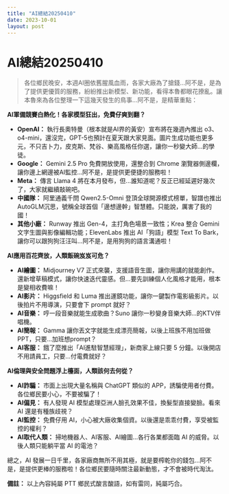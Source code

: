 ```yaml
---
title: "AI總結20250410"
date: 2023-10-01
layout: post
---
```


# AI總結20250410

> 各位鄉民晚安，本週AI圈依舊腥風血雨，各家大廠為了搶錢...阿不是，是為了提供更優質的服務，紛紛推出新模型、新功能，看得本魯都眼花撩亂。讓本魯來為各位整理一下這幾天發生的鳥事...阿不是，是精華重點：

**AI軍備競賽白熱化！各家模型狂出，免費仔爽到翻？**

*   **OpenAI：** 執行長奧特曼（根本就是AI界的黃安）宣布將在幾週內推出 o3、o4-mini，還沒完，GPT-5也預計在夏天跟大家見面。圖片生成功能也更多元，不只吉卜力，皮克斯、梵谷、樂高風格任你選，讓你一秒變大師...的學徒。
*   **Google：** Gemini 2.5 Pro 免費開放使用，還整合到 Chrome 瀏覽器側邊欄，讓你邊上網邊被AI監控...阿不是，是提供更便捷的服務啦！
*   **Meta：** 傳言 Llama 4 將在本月發布，但...誰知道呢？反正已經延遲好幾次了，大家就繼續敲碗吧。
*   **中國隊：** 阿里通義千問 Qwen2.5-Omni 登頂全球開源模式榜單，智譜也推出 AutoGLM沉思，號稱全球首個「邊想邊幹」智慧體。只能說，厲害了我的國！
*   **其他小廠：** Runway 推出 Gen-4，主打角色場景一致性；Krea 整合 Gemini 文字生圖與影像編輯功能；ElevenLabs 推出 AI「狗語」模型 Text To Bark，讓你可以跟狗狗汪汪叫...阿不是，是用狗狗的語言溝通啦！

**AI應用百花齊放，人類飯碗岌岌可危？**

*   **AI繪圖：** Midjourney V7 正式來襲，支援語音生圖，讓你用講的就能創作。還新增草稿模式，讓你快速迭代靈感。但...要先訓練個人化風格才能用，根本是變相收費嘛！
*   **AI影片：** Higgsfield 和 Luma 推出運鏡功能，讓你一鍵製作電影級影片。以後拍片不用導演，只要會下 prompt 就好？
*   **AI音樂：** 哼一段音樂就能生成歌曲？Suno 讓你一秒變身音樂大師...的KTV伴唱機。
*   **AI簡報：** Gamma 讓你丟文字就能生成漂亮簡報，以後上班族不用加班做PPT，只要...加班想prompt？
*   **AI客服：** 餓了麼推出「AI進駐智慧經理」，新商家上線只要 5 分鐘。以後開店不用請員工，只要...付電費就好？

**AI倫理與安全問題浮上檯面，人類該何去何從？**

*   **AI詐騙：** 市面上出現大量名稱與 ChatGPT 類似的 APP，誘騙使用者付費。各位鄉民要小心，不要被騙了！
*   **AI偏見：** 有人發現 AI 模型處理亞洲人臉孔效果不佳，換髮型直接變臉。看來 AI 還是有種族歧視？
*   **AI監控：** 免費仔用 AI，小心被大廠收集個資。以後還是乖乖付費，享受被監控的權利？
*   **AI取代人類：** 掃地機器人、AI客服、AI繪圖...各行各業都面臨 AI 的威脅。以後人類只能躺平當 AI 的電池？

總之，AI 發展一日千里，各家廠商無所不用其極，就是要榨乾你的錢包...阿不是，是提供更棒的服務啦！各位鄉民要隨時關注最新動態，才不會被時代淘汰。

**備註：** 以上內容純屬 PTT 鄉民式酸言酸語，如有雷同，純屬巧合。
